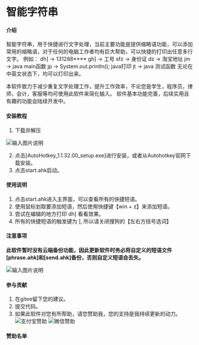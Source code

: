 # 智能字符串

#### 介绍
智能字符串，用于快捷进行文字处理，当前主要功能是提供缩略语功能，可以添加常用的缩略语，对于任何的电脑工作者均有巨大帮助，可以快捷的打印出任意多行文字。
例如：
dh] -> 131288****
gh] -> 工号
sfz -> 身份证
dz -> 淘宝地址
jm -> java main函数
jp -> System.out.println(); java打印
jt -> java 测试函数
无论在中英文状态下，均可以打印出来。

本软件致力于减少重复文字处理工作，提升工作效率，不论您是学生，程序员，律师，会计，客服等均可使用此软件来简化输入。
软件基本功能完善，后续实用且有趣的功能会陆续开发中。

#### 安装教程

1.  下载并解压

![输入图片说明](https://images.gitee.com/uploads/images/2020/0223/143847_76c9177e_5544911.png "屏幕截图.png")

2.  点击[AutoHotkey_1.1.32.00_setup.exe]进行安装，或者从Autohotkey官网下载安装。
3.  点击start.ahk启动。

#### 使用说明

1.  点击start.ahk进入主界面，可以查看所有的快捷短语。
2.  使用鼠标划取要添加短语，然后使用快捷键【win + z】来添加短语。
3.  尝试在编辑的地方打印 dh] 看看效果。
4.  所有的快捷短语的触发键为 ], 所以请关闭搜狗的【左右方括号选词】

#### 注意事项
 **此软件暂时没有云端备份功能，因此更新软件时务必将自定义的短语文件[phrase.ahk]和[send.ahk]备份，否则自定义短语会丢失。** 

![输入图片说明](https://images.gitee.com/uploads/images/2020/0223/181454_adc75a60_5544911.png "屏幕截图.png")

#### 参与贡献

1. 在gitee留下您的建议。
2. 提交代码。
3. 如果此软件对您有所帮助，请您赞助我，您的支持是我持续更新的动力。
![支付宝赞助](https://images.gitee.com/uploads/images/2020/0301/030302_9066bc68_5544911.png "屏幕截图.png")
![微信赞助](https://images.gitee.com/uploads/images/2020/0301/030424_8097a0cf_5544911.png "屏幕截图.png")

#### 赞助名单

